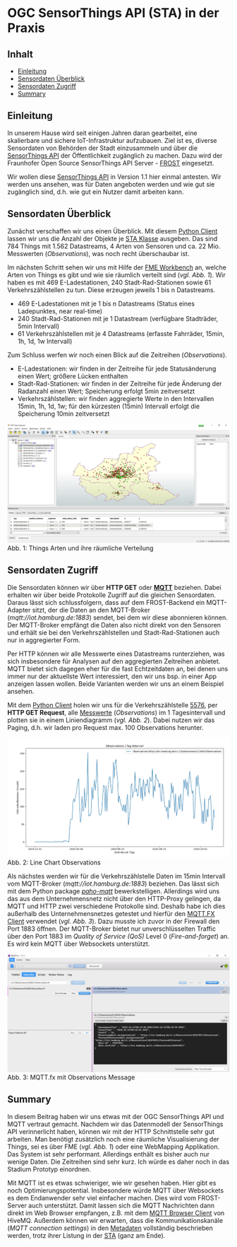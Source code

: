 #

OGC SensorThings API (STA) in der Praxis
========================================

## Inhalt
* [Einleitung](#einleitung)
* [Sensordaten Überblick](#sensordaten-überblick)
* [Sensordaten Zugriff](#sensordaten-zugriff)
* [Summary](#summary)


## Einleitung
In unserem Hause wird seit einigen Jahren daran gearbeitet, eine skalierbare und sichere IoT-Infrastruktur aufzubauen. Ziel ist es, diverse Sensordaten von Behörden der Stadt einzusammeln und über die [SensorThings API](https://github.com/opengeospatial/sensorthings) der Öffentlichkeit zugänglich zu machen. Dazu wird der Fraunhofer Open Source SensorThings API Server - [FROST](https://www.iosb.fraunhofer.de/servlet/is/80113/) eingesetzt.

Wir wollen diese [SensorThings API](https://iot.hamburg.de/v1.1) in Version 1.1 hier einmal antesten. Wir werden uns ansehen, was für Daten angeboten werden und wie gut sie zugänglich sind, d.h. wie gut ein Nutzer damit arbeiten kann.


## Sensordaten Überblick
Zunächst verschaffen wir uns einen Überblick. Mit diesem [Python Client](src/staClient_1_overview.py) lassen wir uns die Anzahl der Objekte je [STA Klasse](https://fraunhoferiosb.github.io/FROST-Server/sensorthingsapi/STA-Data-Model.html) ausgeben. Das sind 784 Things mit 1.562 Datastreams, 4 Arten von Sensoren und ca. 22 Mio. Messwerten (*Observations*), was noch recht  überschaubar ist.

Im nächsten Schritt sehen wir uns mit Hilfe der [FME Workbench](fme/staThings.zip) an, welche Arten von Things es gibt und wie sie räumlich verteilt sind (*vgl. Abb. 1*). Wir haben es mit 469 E-Ladestationen, 240 Stadt-Rad-Stationen sowie 61 Verkehrszählstellen zu tun. Diese erzeugen jeweils 1 bis n Datastreams.

* 469 E-Ladestationen mit je 1 bis n Datastreams (Status eines Ladepunktes, near real-time)
* 240 Stadt-Rad-Stationen mit je 1 Datastream (verfügbare Stadträder, 5min Intervall)
* 61 Verkehrszählstellen mit je 4 Datastreams (erfasste Fahrräder, 15min, 1h, 1d, 1w Intervall)

Zum Schluss werfen wir noch einen Blick auf die Zeitreihen (*Observations*).

* E-Ladestationen: wir finden in der Zeitreihe für jede Statusänderung einen Wert; größere Lücken enthalten
* Stadt-Rad-Stationen: wir finden in der Zeitreihe für jede Änderung der Radanzahl einen Wert; Speicherung erfolgt 5min zeitversetzt
* Verkehrszählstellen: wir finden aggregierte Werte in den Intervallen 15min, 1h, 1d, 1w; für den kürzesten (15min) Intervall erfolgt die Speicherung 10min zeitversetzt

![Things.jpg](img/Things.jpg)
Abb. 1: Things Arten und ihre räumliche Verteilung


## Sensordaten Zugriff
Die Sensordaten können wir über **HTTP GET** oder [**MQTT**](https://mqtt.org/) beziehen. Dabei erhalten wir über beide Protokolle Zugriff auf die gleichen Sensordaten. Daraus lässt sich schlussfolgern, dass auf dem FROST-Backend ein MQTT-Adapter sitzt, der die Daten an den MQTT-Broker (*mqtt://iot.hamburg.de:1883*) sendet, bei dem wir diese abonnieren können. Der MQTT-Broker empfängt die Daten also nicht direkt von den Sensoren und erhält sie bei den Verkehrszählstellen und Stadt-Rad-Stationen auch nur in aggregierter Form.

Per HTTP können wir alle Messwerte eines Datastreams runterziehen, was sich insbesondere für Analysen auf den aggregierten Zeitreihen anbietet. MQTT bietet sich dagegen eher für die fast Echtzeitdaten an, bei denen uns immer nur der aktuellste Wert interessiert, den wir uns bsp. in einer App anzeigen lassen wollen. Beide Varianten werden wir uns an einem Beispiel ansehen.

Mit dem [Python Client](src/staClient_2_observations.py) holen wir uns für die Verkehrszählstelle [5576](https://iot.hamburg.de/v1.1/Things(5576)), per **HTTP GET Request**, alle [Messwerte](https://iot.hamburg.de/v1.1/Datastreams(11846)/Observations?$orderBy=phenomenonTime%20desc&$count=true&$top=100&$skip=0) (*Observations*) im 1 Tagesintervall und plotten sie in einem Liniendiagramm (*vgl. Abb. 2*). Dabei nutzen wir das Paging, d.h. wir laden pro Request max. 100 Observations herunter.

![chartObservations.jpg](img/chartObservations.jpg)
Abb. 2: Line Chart Observations

Als nächstes werden wir für die Verkehrszählstelle Daten im 15min Intervall vom MQTT-Broker (*mqtt://iot.hamburg.de:1883*) beziehen. Das lässt sich mit dem Python package [*paho-mqtt*](https://pypi.org/project/paho-mqtt/) bewerkstelligen. Allerdings wird uns das aus dem Unternehmensnetz nicht über den HTTP-Proxy gelingen, da MQTT und HTTP zwei verschiedene Protokolle sind. Deshalb habe ich dies außerhalb des Unternehmensnetzes getestet und hierfür den [MQTT.FX Client](https://mqttfx.jensd.de/index.php) verwendet (*vgl. Abb. 3*). Dazu musste ich zuvor in der Firewall den Port 1883 öffnen. Der MQTT-Broker bietet nur unverschlüsselten Traffic über den Port 1883 im *Quality of Service (QoS)* Level 0 (*Fire-and-forget*) an. Es wird kein MQTT über Websockets unterstützt.

![mqttfx.jpg](img/mqttfx.jpg)
Abb. 3: MQTT.fx mit Observations Message


## Summary
In diesem Beitrag haben wir uns etwas mit der OGC SensorThings API und MQTT vertraut gemacht. Nachdem wir das Datenmodell der SensorThings API verinnerlicht haben, können wir mit der HTTP Schnittstelle sehr gut arbeiten. Man benötigt zusätzlich noch eine räumliche Visualisierung der Things, sei es über FME (*vgl. Abb. 1*) oder eine WebMapping Applikation. Das System ist sehr performant. Allerdings enthält es bisher auch nur wenige Daten. Die Zeitreihen sind sehr kurz. Ich würde es daher noch in das Stadium Prototyp einordnen.

Mit MQTT ist es etwas schwieriger, wie wir gesehen haben. Hier gibt es noch Optimierungspotential. Insbesondere würde MQTT über Websockets es dem Endanwender sehr viel einfacher machen. Dies wird vom FROST-Server auch unterstützt. Damit lassen sich die MQTT Nachrichten dann direkt im Web Browser empfangen, z.B. mit dem [MQTT Browser Client](http://www.hivemq.com/demos/websocket-client/) von HiveMQ. Außerdem können wir erwarten, dass die Kommunikationskanäle (*MQTT connection settings*) in den [Metadaten](https://metaver.de/trefferanzeige?docuuid=785D987C-AAFF-471D-AE3A-EBCD4C9E23F1&plugid=/ingrid-group:ige-iplug-hmdk.metaver&docid=785D987C-AAFF-471D-AE3A-EBCD4C9E23F1) vollständig beschrieben werden, trotz ihrer Listung in der [STA](https://iot.hamburg.de/v1.1) (ganz am Ende).
